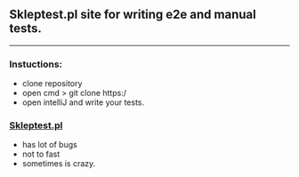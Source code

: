 ## Skleptest.pl site for writing e2e  and manual tests.
<hr>


### Instuctions:
*  clone repository
*  open cmd > git clone https:/
*  open intelliJ and write your tests.
### [Skleptest.pl](https:/skleptest.pl)
* has lot of bugs
* not to fast
* sometimes is crazy.